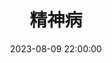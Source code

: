 ---
title: 精神病
date: 2023-08-09 22:00:00
permalink: /psychosis
categories:
- 哲学
- 精神分析
tags:
- 精神病
---